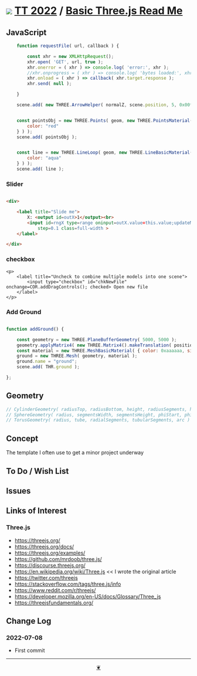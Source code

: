 # [![](https://pushme-pullyou.github.io/tootoo-2022/lib/assets/icons/mark-github.svg )](https://github.com/pushme-pullyou/tootoo-2022/ "Source code on GitHub" ) [TT 2022]( https://pushme-pullyou.github.io/tootoo-2022/ "Home page" ) / [Basic Three.js Read Me]( https://pushme-pullyou.github.io/tootoo-2022/#lib3d/0-basic-threejs/README.md)


<!--@@@
<div class=iframe-resize ><iframe src=https://pushme-pullyou.github.io/tootoo-2022/lib3d/0-basic-threejs/ height=100% width=100% ></iframe></div>
_Basic Three.js in a resizable window. One finger to rotate. Two to zoom._


### Full Screen: [Basic Three.js]( https://pushme-pullyou.github.io/tootoo-2022/lib3d/0-basic-threejs/ )
@@@-->



## JavaScript

``` js
	function requestFile( url, callback ) {

		const xhr = new XMLHttpRequest();
		xhr.open( 'GET', url, true );
		xhr.onerror = ( xhr ) => console.log( 'error:', xhr );
		//xhr.onprogress = ( xhr ) => console.log( 'bytes loaded:', xhr.loaded );
		xhr.onload = ( xhr ) => callback( xhr.target.response );
		xhr.send( null );

	}

	scene.add( new THREE.ArrowHelper( normalZ, scene.position, 5, 0x00ffff ) ); // aqua


	const pointsObj = new THREE.Points( geom, new THREE.PointsMaterial( {
		color: "red"
	} ) );
	scene.add( pointsObj );


	const line = new THREE.LineLoop( geom, new THREE.LineBasicMaterial( {
		color: "aqua"
	} ) );
	scene.add( line );

```

### Slider

``` html

<div>

	<label title="Slide me">
		X: <output id=outX>1</output><br>
		<input id=rngX type=range oninput=outX.value=this.value;updateModel(this); min=0 max=10 value=1
			step=0.1 class=full-width >
	</label>

</div>

```

### checkbox

```
<p>
	<label title="Uncheck to combine multiple models into one scene">
		<input type="checkbox" id="chkNewFile" onchange=COR.addDragControls(); checked> Open new file
	</label>
</p>
```

### Add Ground

``` js

function addGround() {

	const geometry = new THREE.PlaneBufferGeometry( 5000, 5000 );
	geometry.applyMatrix4( new THREE.Matrix4().makeTranslation( position.x, position.y, position.z ) );
	const material = new THREE.MeshBasicMaterial( { color: 0xaaaaaa, side: 0 } );
	ground = new THREE.Mesh( geometry, material );
	ground.name = "ground";
	scene.add( THR.ground );

};


```


## Geometry


```js
// CylinderGeometry( radiusTop, radiusBottom, height, radiusSegments, heightSegments, openEnded )
// SphereGeometry( radius, segmentsWidth, segmentsHeight, phiStart, phiLength, thetaStart, thetaLength )
// TorusGeometry( radius, tube, radialSegments, tubularSegments, arc )

```
## Concept

The template I often use to get a minor project underway


## To Do / Wish List


## Issues


## Links of Interest

### Three.js

* https://threejs.org/
* https://threejs.org/docs/
* https://threejs.org/examples/
* https://github.com/mrdoob/three.js/
* https://discourse.threejs.org/
* https://en.wikipedia.org/wiki/Three.js << I wrote the original article
* https://twitter.com/threejs
* https://stackoverflow.com/tags/three.js/info
* https://www.reddit.com/r/threejs/
* https://developer.mozilla.org/en-US/docs/Glossary/Three_js
* https://threejsfundamentals.org/


## Change Log


### 2022-07-08

* First commit


***

<center title="Hello! Click me to go up to the top" ><a class=aDingbat href=javascript:window.scrollTo(0,0);> ❦ </a></center>

